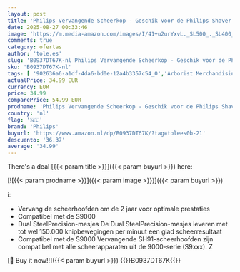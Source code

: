 ```yaml
---
layout: post
title: 'Philips Vervangende Scheerkop - Geschik voor de Philips Shaver 9000 Series - Vervangen mesjes om de twee jaar - SH91/50   nieuwe versie die de SH90/70  SH98/70  en SH98/80 vervangt '
date: 2025-08-27 00:33:46
image: 'https://m.media-amazon.com/images/I/41+u2urYxvL._SL500_._SL400_.jpg'
comments: true
category: ofertas
author: 'tole.es'
slug: 'B0937DT67K-nl Philips Vervangende Scheerkop - Geschik voor de Philips...'
sku: 'B0937DT67K-nl'
tags: [ '902636a6-a1df-4da6-bd0e-12a4b3357c54_0','Arborist Merchandising Root','Beauty','Beauty & persoonlijke verzorging','Gezondheid & persoonlijke verzorging','Haarverzorging','Handmatig scheren','Handmatig scheren heren','Scheer- & ontharingsproducten','Scheermesjes en cartridges voor heren','Self Service','Special Features Stores','Topkeuzes in Persoonlijke verzorging','philips','🇳🇱', ]
actualPrice: 34.99 EUR
currency: EUR
price: 34.99
comparePrice: 54.99 EUR
prodname: 'Philips Vervangende Scheerkop - Geschik voor de Philips Shaver 9000 Series - Vervangen mesjes om de twee jaar - SH91/50   nieuwe versie die de SH90/70  SH98/70  en SH98/80 vervangt '
country: 'nl'
flag: '🇳🇱'
brand: 'Philips'
buyurl: 'https://www.amazon.nl/dp/B0937DT67K/?tag=tolees0b-21'
descuento: '36.37'
average: '34.99'
---
```


There's a deal [{{< param title >}}]({{< param buyurl >}})  here:

[![{{< param prodname >}}]({{< param image >}})]({{< param buyurl >}})

ℹ️:

- Vervang de scheerhoofden om de 2 jaar voor optimale prestaties
- Compatibel met de S9000
- Dual SteelPrecision-mesjes De Dual SteelPrecision-mesjes leveren met tot wel 150.000 knipbewegingen per minuut een glad scheerresultaat
- Compatibel met de S9000 Vervangende SH91-scheerhoofden zijn compatibel met alle scheerapparaten uit de 9000-serie (S9xxx). Z

[🛒 Buy it now!!]({{< param buyurl >}})
{{<world>}}B0937DT67K{{</world>}}
